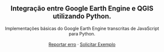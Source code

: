 


<!-- PROJECT LOGO -->
<br />
<p align="center">

  <h2 align="center"> Integração entre Google Earth Engine e QGIS utilizando Python.</h2>

  <p align="center">
     Implementações básicas do Google Earth Engine transcritas de JavaScript para Python.
    <br />
    <br />
     <a href="https://github.com/github_username/repo_name/issues">Reportar erro</a>
    ·
    <a href="https://github.com/github_username/repo_name/issues">Solicitar Exemplo</a>
  </p>
</p>
